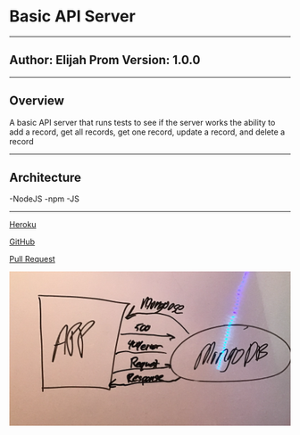 # Basic API Server

---

## Author: Elijah Prom Version: 1.0.0

---

## Overview

A basic API server that runs tests to see if the server works the ability to add a record, get all records, get one record, update a record, and delete a record

---

## Architecture

-NodeJS -npm -JS

---

[Heroku](https://git.heroku.com/elijah-api-server.git)

[GitHub](https://github.com/S2Mackinley/api-server)

[Pull Request](https://github.com/S2Mackinley/api-server/pull/1)

![somedrawing](server-api.png)
